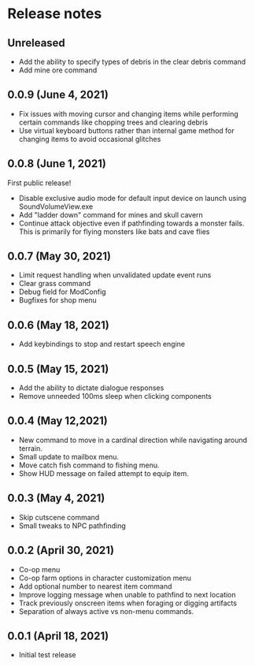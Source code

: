 # Release notes

## Unreleased

* Add the ability to specify types of debris in the clear debris command
* Add mine ore command

## 0.0.9 (June 4, 2021)

* Fix issues with moving cursor and changing items while performing certain commands like chopping trees and clearing debris
* Use virtual keyboard buttons rather than internal game method for changing items to avoid occasional glitches
## 0.0.8 (June 1, 2021)
First public release!

* Disable exclusive audio mode for default input device on launch using SoundVolumeView.exe
* Add "ladder down" command for mines and skull cavern
* Continue attack objective even if pathfinding towards a monster fails. This is primarily for flying monsters like bats and cave flies
## 0.0.7 (May 30, 2021)
* Limit request handling when unvalidated update event runs
* Clear grass command
* Debug field for ModConfig
* Bugfixes for shop menu

## 0.0.6 (May 18, 2021)
* Add keybindings to stop and restart speech engine

## 0.0.5 (May 15, 2021)
* Add the ability to dictate dialogue responses
* Remove unneeded 100ms sleep when clicking components

## 0.0.4 (May 12,2021)
* New command to move in a cardinal direction while navigating around terrain.
* Small update to mailbox menu.
* Move catch fish command to fishing menu.
* Show HUD message on failed attempt to equip item.

## 0.0.3 (May 4, 2021)
* Skip cutscene command
* Small tweaks to NPC pathfinding

## 0.0.2 (April 30, 2021)
* Co-op menu
* Co-op farm options in character customization menu
* Add optional number to nearest item command
* Improve logging message when unable to pathfind to next location
* Track previously onscreen items when foraging or digging artifacts
* Separation of always active vs non-menu commands.

## 0.0.1 (April 18, 2021)
* Initial test release  
